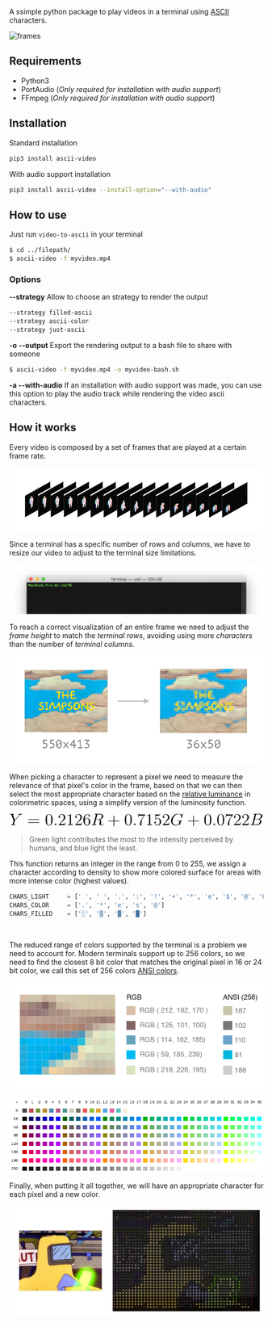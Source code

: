 
A ssimple python package to play videos in a terminal using [ASCII](https://en.wikipedia.org/wiki/ASCII) characters.

![frames](images/Simpsons.apng)

## Requirements
- Python3
- PortAudio (_Only required for installation with audio support_)
- FFmpeg (_Only required for installation with audio support_)

## Installation
Standard installation
```bash
pip3 install ascii-video
```
With audio support installation
```bash
pip3 install ascii-video --install-option="--with-audio"
```

## How to use

Just run `video-to-ascii` in your terminal

```bash
$ cd ../filepath/
$ ascii-video -f myvideo.mp4
```

### Options

**--strategy**
Allow to choose an strategy to render the output

```bash
--strategy filled-ascii
--strategy ascii-color
--strategy just-ascii
```


**-o --output**
Export the rendering output to a bash file to share with someone

```bash
$ ascii-video -f myvideo.mp4 -o myvideo-bash.sh
```

**-a --with-audio**
If an installation with audio support was made, you can use this option to play the audio track while rendering the video ascii characters.
<br/>

## How it works

Every video is composed by a set of frames that are played at a certain frame rate.

![frames](images/imgVideoFrames.png)

Since a terminal has a specific number of rows and columns, we have to resize our video to adjust to the terminal size limitations.

![frames](images/imgTerminal.png)

To reach a correct visualization of an entire frame we need to adjust the _frame height_ to match the _terminal rows_, avoiding using more _characters_ than the number of _terminal columns_.

![frames](images/imgResizing.png)

When picking a character to represent a pixel we need to measure the relevance of that pixel's color in the frame, based on that we can then select the most appropriate character based on the [relative luminance](https://en.wikipedia.org/wiki/Relative_luminance) in colorimetric spaces, using a simplify version of the luminosity function.

![LuminosityFunction](images/Luminosity.svg)

> Green light contributes the most to the intensity perceived by humans, and blue light the least.


This function returns an integer in the range from 0 to 255, we assign a character according to density to show more colored surface for areas with more intense color (highest values).

```python
CHARS_LIGHT 	= [' ', ' ', '.', ':', '!', '+', '*', 'e', '$', '@', '8']
CHARS_COLOR 	= ['.', '*', 'e', 's', '@']
CHARS_FILLED    = ['░', '▒', '▓', '█']
```

<br/>

The reduced range of colors supported by the terminal is a problem we need to account for. Modern terminals support up to 256 colors, so we need to find the closest 8 bit color that matches the original pixel in 16 or 24 bit color, we call this set of 256 colors [ANSI colors](https://stackoverflow.com/questions/4842424/list-of-ansi-color-escape-sequences).

![frames](images/imgPixelSection.png)

![colors](images/8-bit_color_table.png)

Finally, when putting it all together, we will have an appropriate character for each pixel and a new color.

![frames](images/imgPixelImage.png)

